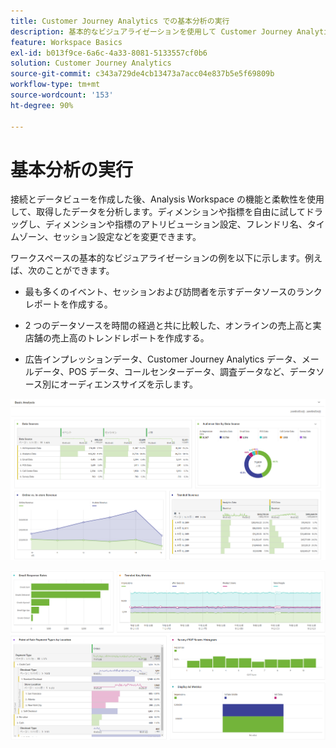 ```yaml
---
title: Customer Journey Analytics での基本分析の実行
description: 基本的なビジュアライゼーションを使用して Customer Journey Analytics のデータを分析する方法について説明します。
feature: Workspace Basics
exl-id: b013f9ce-6a6c-4a33-8081-5133557cf0b6
solution: Customer Journey Analytics
source-git-commit: c343a729de4cb13473a7acc04e837b5e5f69809b
workflow-type: tm+mt
source-wordcount: '153'
ht-degree: 90%

---
```


# 基本分析の実行

接続とデータビューを作成した後、Analysis Workspace の機能と柔軟性を使用して、取得したデータを分析します。ディメンションや指標を自由に試してドラッグし、ディメンションや指標のアトリビューション設定、フレンドリ名、タイムゾーン、セッション設定などを変更できます。

ワークスペースの基本的なビジュアライゼーションの例を以下に示します。例えば、次のことができます。

* 最も多くのイベント、セッションおよび訪問者を示すデータソースのランクレポートを作成する。

* 2 つのデータソースを時間の経過と共に比較した、オンラインの売上高と実店舗の売上高のトレンドレポートを作成する。

* 広告インプレッションデータ、Customer Journey Analytics データ、メールデータ、POS データ、コールセンターデータ、調査データなど、データソース別にオーディエンスサイズを示します。

![基本的な分析グラフのビジュアライゼーションの例。 ](assets/cja-basic-analysis.png)

![基本分析グラフのビジュアライゼーションのその他の例](assets/cja-basic-analysis2.png)

